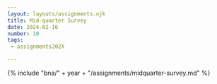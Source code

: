 ```yaml
---
layout: layouts/assignments.njk
title: Mid-quarter Survey
date: 2024-02-16
number: 10
tags:
 - assignments202X

---
```



{% include "bna/" + year + "/assignments/midquarter-survey.md" %}
